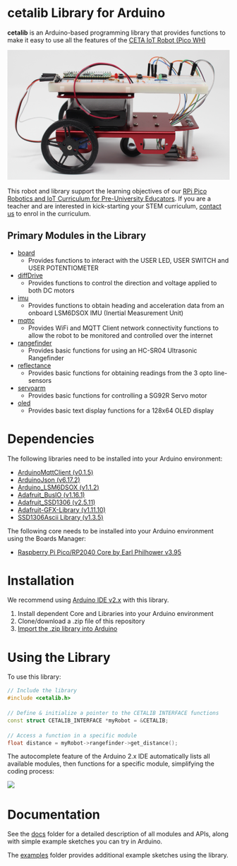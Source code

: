 # cetalib Library for Arduino

**cetalib** is an Arduino-based programming library that provides functions to make it easy to use all the features of the [CETA IoT Robot (Pico WH)](https://www.cool-mcu.com/pages/robot-kit)

[<img src="./assets/pico-iot-robot-complete-hi-res.JPG?raw=true">](https://www.cool-mcu.com/pages/robot-kit)

This robot and library support the learning objectives of our [RPi Pico Robotics and IoT Curriculum for Pre-University Educators](https://www.cool-mcu.com/bundles/rpi-pico-robotics-and-iot-curriculum-for-pre-university-educators). If you are a teacher and are interested in kick-starting your STEM curriculum, [contact us](mailto:info@cool-mcu.com) to enrol in the curriculum.

## Primary Modules in the Library
* [board](https://github.com/cool-mcu/cetalib/blob/main/docs/board.md)
  * Provides functions to interact with the USER LED, USER SWITCH and USER POTENTIOMETER
* [diffDrive](https://github.com/cool-mcu/cetalib/blob/main/docs/diffDrive.md)
  * Provides functions to control the direction and voltage applied to both DC motors
* [imu](https://github.com/cool-mcu/cetalib/blob/main/docs/imu.md)
  * Provides functions to obtain heading and acceleration data from an onboard LSM6DSOX IMU (Inertial Measurement Unit)
* [mqttc](https://github.com/cool-mcu/cetalib/blob/main/docs/mqttc.md)
  * Provides WiFi and MQTT Client network connectivity functions to allow the robot to be monitored and controlled over the internet
* [rangefinder](https://github.com/cool-mcu/cetalib/blob/main/docs/rangefinder.md)
  * Provides basic functions for using an HC-SR04 Ultrasonic Rangefinder
* [reflectance](https://github.com/cool-mcu/cetalib/blob/main/docs/reflectance.md)
  * Provides basic functions for obtaining readings from the 3 opto line-sensors
* [servoarm](https://github.com/cool-mcu/cetalib/blob/main/docs/servoarm.md)
  * Provides basic functions for controlling a SG92R Servo motor
* [oled](https://github.com/cool-mcu/cetalib/blob/main/docs/oled.md)
  * Provides basic text display functions for a 128x64 OLED display

# Dependencies

The following libraries need to be installed into your Arduino environment:

* [ArduinoMqttClient (v0.1.5)](https://github.com/arduino-libraries/ArduinoMqttClient/archive/refs/tags/0.1.5.zip)
* [ArduinoJson (v6.17.2)](https://github.com/bblanchon/ArduinoJson/archive/refs/tags/v6.17.2.zip)
* [Arduino_LSM6DSOX (v1.1.2)](https://github.com/arduino-libraries/Arduino_LSM6DSOX/archive/refs/tags/1.1.2.zip)
* [Adafruit_BusIO (v1.16.1)](https://github.com/adafruit/Adafruit_BusIO/archive/refs/tags/1.16.1.zip)
* [Adafruit_SSD1306 (v2.5.11)](https://github.com/adafruit/Adafruit_SSD1306/archive/refs/tags/2.5.11.zip)
* [Adafruit-GFX-Library (v1.11.10)](https://github.com/adafruit/Adafruit-GFX-Library/archive/refs/tags/1.11.10.zip)
* [SSD1306Ascii Library (v1.3.5)](https://github.com/greiman/SSD1306Ascii/archive/refs/tags/1.3.5.zip)

The following core needs to be installed into your Arduino environment using the Boards Manager:
* [Raspberry Pi Pico/RP2040 Core by Earl Philhower v3.95](https://github.com/earlephilhower/arduino-pico)

# Installation

We recommend using [Arduino IDE v2.x](https://www.arduino.cc/en/software) with this library.

1. Install dependent Core and Libraries into your Arduino environment
2. Clone/download a .zip file of this repository
3. [Import the .zip library into Arduino](https://docs.arduino.cc/software/ide-v1/tutorials/installing-libraries/#importing-a-zip-library) 

# Using the Library
To use this library:
```c++
// Include the library
#include <cetalib.h>

// Define & initialize a pointer to the CETALIB INTERFACE functions
const struct CETALIB_INTERFACE *myRobot = &CETALIB;

// Access a function in a specific module
float distance = myRobot->rangefinder->get_distance();
```
The autocomplete feature of the Arduino 2.x IDE automatically lists all available modules, then functions for a specific module, simplifying the coding process:

<image src="./assets/arduino-ide-autocomplete.gif?raw=true">

# Documentation

See the [docs](https://github.com/cool-mcu/cetalib/tree/main/docs) folder for a detailed description of all modules and APIs, along with simple example sketches you can try in Arduino.

The [examples](https://github.com/cool-mcu/cetalib/tree/main/examples) folder provides additional example sketches using the library.
